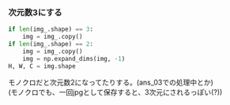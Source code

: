 ### 次元数3にする

```python
if len(img_.shape) == 3:
    img = img_.copy()
if len(img_.shape) == 2:
    img = img_.copy()
    img = np.expand_dims(img, -1)
H, W, C = img.shape
```

モノクロだと次元数2になってたりする。(ans_03での処理中とか)  
(モノクロでも、一回jpgとして保存すると、3次元にされるっぽい(?))  